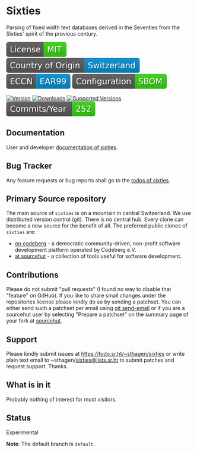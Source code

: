 # Sixties

Parsing of fixed width text databases derived in the Seventies from the Sixties' spirit of the previous century.

[![License](docs/badges/license-spdx-mit.svg)](https://git.sr.ht/~sthagen/sixties/tree/default/item/LICENSE)
[![Country of Origin](docs/badges/country-of-origin-name-switzerland-neutral.svg)](https://git.sr.ht/~sthagen/sixties/tree/default/item/COUNTRY-OF-ORIGIN)
[![Export Classification Control Number (ECCN)](docs/badges/export-control-classification-number_eccn-ear99-neutral.svg)](https://git.sr.ht/~sthagen/sixties/tree/default/item/EXPORT-CONTROL-CLASSIFICATION-NUMBER)
[![Configuration](docs/badges/configuration-sbom.svg)](https://git.sr.ht/~sthagen/sixties/tree/default/item/docs/third-party/README.md)

[![Version](https://img.shields.io/pypi/v/sixties.svg?style=flat)](https://pypi.python.org/pypi/sixties/)
[![Downloads](https://static.pepy.tech/badge/sixties/month)](https://pepy.tech/project/sixties)
[![Supported Versions](https://img.shields.io/pypi/pyversions/sixties.svg?style=flat)](https://pypi.python.org/pypi/sixties/)
[![Maintenance Status](docs/badges/commits-per-year.svg)](https://git.sr.ht/~sthagen/sixties/log)

## Documentation

User and developer [documentation of sixties](https://codes.dilettant.life/docs/sixties).

## Bug Tracker

Any feature requests or bug reports shall go to the [todos of sixties](https://todo.sr.ht/~sthagen/sixties).

## Primary Source repository

The main source of `sixties` is on a mountain in central Switzerland.
We use distributed version control (git).
There is no central hub.
Every clone can become a new source for the benefit of all.
The preferred public clones of `sixties` are:

* [on codeberg](https://codeberg.org/sthagen/sixties) - a democratic community-driven, non-profit software development platform operated by Codeberg e.V.
* [at sourcehut](https://git.sr.ht/~sthagen/sixties) - a collection of tools useful for software development.

## Contributions

Please do not submit "pull requests" (I found no way to disable that "feature" on GitHub).
If you like to share small changes under the repositories license please kindly do so by sending a patchset.
You can either send such a patchset per email using [git send-email](https://git-send-email.io) or 
if you are a sourcehut user by selecting "Prepare a patchset" on the summary page of your fork at [sourcehut](https://git.sr.ht/).

## Support

Please kindly submit issues at https://todo.sr.ht/~sthagen/sixties or write plain text email to ~sthagen/sixties@lists.sr.ht to submit patches and request support. Thanks.

## What is in it

Probably nothing of interest for most visitors.

## Status

Experimental

**Note**: The default branch is `default`.

